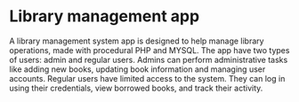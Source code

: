 # Library management app

A library management system app is designed to help manage library operations, made with procedural PHP and MYSQL. The app have two types of users: admin and regular users. Admins can perform administrative tasks like adding new books, updating book information and managing user accounts. Regular users have limited access to the system. They can log in using their credentials, view borrowed books, and track their activity.
